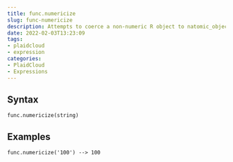 ```yaml
---
title: func.numericize
slug: func-numericize
description: Attempts to coerce a non-numeric R object to natomic_object() or list of {natomic_object}
date: 2022-02-03T13:23:09
tags:
- plaidcloud
- expression
categories:
- PlaidCloud
- Expressions
---
```



## Syntax



```
func.numericize(string)
```


## Examples



```
func.numericize('100') --> 100
```
